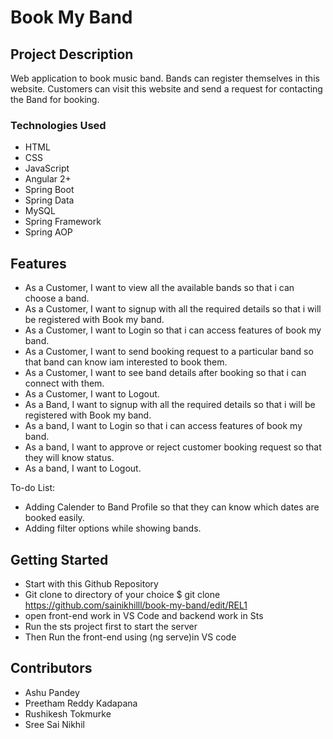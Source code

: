 # Book My Band
## Project Description
Web application to book music band. Bands can register themselves in this website. Customers can visit this website and send a request for contacting the Band for booking.


### Technologies Used
* HTML
* CSS
* JavaScript
* Angular 2+ 
* Spring Boot
* Spring Data
* MySQL
* Spring Framework
* Spring AOP

## Features

* As a Customer, I want to view all the available bands so that i can choose a band.
* As a Customer, I want to signup with all the required details so that i will be registered with Book my band.
* As a Customer, I want to Login so that i can access features of book my band.
* As a Customer, I want to send booking request to a particular band so that band can know iam interested to book them.
* As a Customer, I want to see band details after booking so that i can connect with them.
* As a Customer, I want to Logout.
* As a Band, I want to signup with all the required details so that i will be registered with Book my band.
* As a band, I want to Login so that i can access features of book my band.
* As a band, I want to approve or reject customer booking request so that they will know status.
* As a band, I want to Logout.

To-do List:
* Adding Calender to Band Profile so that they can know which dates are booked easily.
* Adding filter options while showing bands.

## Getting Started

* Start with this Github Repository
* Git clone to directory of your choice $ git clone https://github.com/sainikhilll/book-my-band/edit/REL1
* open front-end work in VS Code and backend work in Sts
* Run the sts project first to start the server
* Then Run the front-end using (ng serve)in VS code

## Contributors

* Ashu Pandey 
* Preetham Reddy Kadapana
* Rushikesh Tokmurke
* Sree Sai Nikhil

